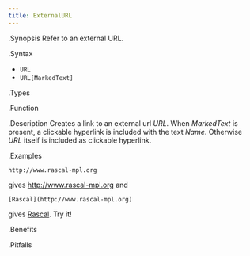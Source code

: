 ```yaml
---
title: ExternalURL
---
```


.Synopsis
Refer to an external URL.

.Syntax
* `URL`
* `URL[MarkedText]`


.Types

.Function

.Description
Creates a link to an external url _URL_.
When _MarkedText_ is present, a clickable hyperlink is included with the text _Name_.
Otherwise _URL_ itself is included as clickable hyperlink.

.Examples
```
http://www.rascal-mpl.org
```
gives http://www.rascal-mpl.org and
```
[Rascal](http://www.rascal-mpl.org)
```
gives [Rascal](http://www.rascal-mpl.org). Try it!

.Benefits

.Pitfalls

